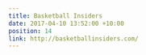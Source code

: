 ```yaml
---
title: Basketball Insiders
date: 2017-04-10 13:52:00 +10:00
position: 14
link: http://basketballinsiders.com/
---
```


